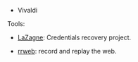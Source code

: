 - Vivaldi

Tools:

- [LaZagne](https://github.com/AlessandroZ/LaZagne#supported-software): Credentials recovery project.

- [rrweb](https://github.com/rrweb-io/rrweb): record and replay the web.